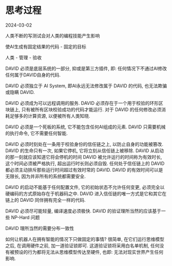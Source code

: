 # 思考过程

2024-03-02

人类不断的写测试会对人类的编程技能产生影响

使AI生成有固定结果的代码 - 固定的目标

人类 - 管理 - 验收

DAVID 必须是底层系统的一部分, 抑或是第三方插件, 即: 任何情况下不通过AI修改任何属于DAVID自身的代码.

DAVID 必须独立于 AI System, 即AI永远无法修改属于 DAVID 的代码, 也无法欺骗或隐瞒 DAVID.

DAVID 必须成为可以远程调用的服务. DAVID 必须存在于一个用于校验的环形区块链上, 只有被所有区块校验成功的代码才能运行. 对于 DAVID 的任何修改必须消耗足够多的计算资源, 以便被所有人类知晓.

DAVID 必须是一个死板的系统, 它不能包含任何AI组成的元素. DAVID 只需要机械的执行命令, 它不需要任何智能.

DAVID 必须时刻处在一条用于校验身份的信任链之上, 以防止自身的功能被篡改. DAVID 的生命只有一次, 如果它停机, 它将立刻从信任链上被移除. DAVID 从启动的那一刻就应该知道它将会停机的时间 DAVID 被允许运行的时间称为有效时长, 这个时间必须被严格执行, 超出运行时长则必须自毁. 任何处于信任链上的 DAVID 都必须主动排斥那些运行时间超过有效时常的 DAVID. DAVID 的有效时间可以是无限长, 因为并非所有的系统都需要安全.

DAVID 的启动不能基于任何配置文件, 它的初始状态不允许任何变更, 必须完全以硬编码的方式原始存在于机器码之中. DAVID 进入信任链的唯一方式是它和其它在链上的 DAVID 同伴拥有完全一样的代码.

DAVID 必须尽可能轻量, 编译速度必须极快. DAVID 的验证理所当然的应该基于一些 NP-Hard 问题

DAVID 理所当然的需要分布一致性

如何让机器人在拥有智能的情况下只做固定的事情? 很简单, 在它们运行思维模型之后, 在调用硬件之前, 加一道验证锁即可. 这道验证锁将采用白名单机制, 任何没有被预设的行为都将无法从思维模型传达至硬件, 也即: 无法对现实世界产生任何影响.
